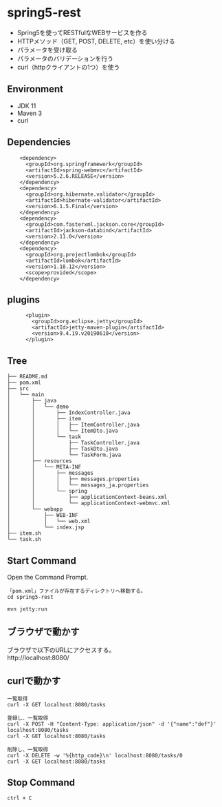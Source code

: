 # spring5-rest
* Spring5を使ってRESTfulなWEBサービスを作る  
* HTTPメソッド（GET, POST, DELETE, etc）を使い分ける  
* パラメータを受け取る  
* パラメータのバリデーションを行う  
* curl（httpクライアントの1つ）を使う  

## Environment
* JDK 11
* Maven 3
* curl

## Dependencies
```
    <dependency>
      <groupId>org.springframework</groupId>
      <artifactId>spring-webmvc</artifactId>
      <version>5.2.6.RELEASE</version>
    </dependency>
    <dependency>
      <groupId>org.hibernate.validator</groupId>
      <artifactId>hibernate-validator</artifactId>
      <version>6.1.5.Final</version>
    </dependency>
    <dependency>
      <groupId>com.fasterxml.jackson.core</groupId>
      <artifactId>jackson-databind</artifactId>
      <version>2.11.0</version>
    </dependency>
    <dependency>
      <groupId>org.projectlombok</groupId>
      <artifactId>lombok</artifactId>
      <version>1.18.12</version>
      <scope>provided</scope>
    </dependency>
```

## plugins
```
      <plugin>
        <groupId>org.eclipse.jetty</groupId>
        <artifactId>jetty-maven-plugin</artifactId>
        <version>9.4.19.v20190610</version>
      </plugin>
```

## Tree
```
├── README.md
├── pom.xml
├── src
│   └── main
│       ├── java
│       │   └── demo
│       │       ├── IndexController.java
│       │       ├── item
│       │       │   ├── ItemController.java
│       │       │   └── ItemDto.java
│       │       └── task
│       │           ├── TaskController.java
│       │           ├── TaskDto.java
│       │           └── TaskForm.java
│       ├── resources
│       │   └── META-INF
│       │       ├── messages
│       │       │   ├── messages.properties
│       │       │   └── messages_ja.properties
│       │       └── spring
│       │           ├── applicationContext-beans.xml
│       │           └── applicationContext-webmvc.xml
│       └── webapp
│           ├── WEB-INF
│           │   └── web.xml
│           └── index.jsp
├── item.sh
└── task.sh
```

## Start Command
Open the Command Prompt.  
```
「pom.xml」ファイルが存在するディレクトリへ移動する。
cd spring5-rest
```
```
mvn jetty:run
```

## ブラウザで動かす
ブラウザで以下のURLにアクセスする。  
http://localhost:8080/  

## curlで動かす
```
一覧取得
curl -X GET localhost:8080/tasks

登録し、一覧取得
curl -X POST -H "Content-Type: application/json" -d '{"name":"def"}' localhost:8080/tasks
curl -X GET localhost:8080/tasks

削除し、一覧取得
curl -X DELETE -w '%{http_code}\n' localhost:8080/tasks/0
curl -X GET localhost:8080/tasks
```

## Stop Command
```
ctrl + C
```